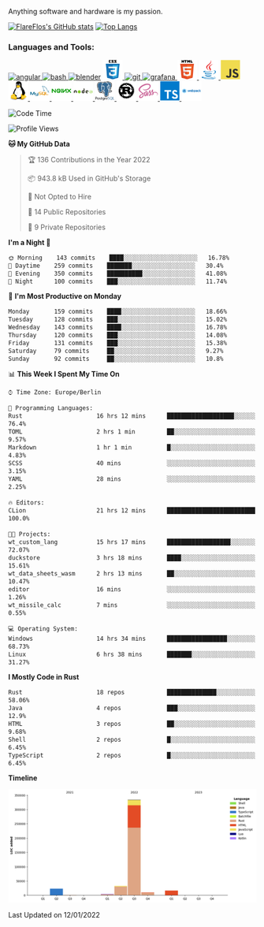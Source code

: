 Anything software and hardware is my passion.

[![FlareFlos's GitHub stats](https://github-readme-stats.vercel.app/api?username=FlareFlo&show_icons=true&theme=github_dark)](https://github.com/FlareFlo/github-readme-stats)
[![Top Langs](https://github-readme-stats.vercel.app/api/top-langs/?username=FlareFlo&langs_count=10&layout=compact&theme=github_dark)](https://github.com/FlareFlo/github-readme-stats)

<h3 align="left">Languages and Tools:</h3>
<div align="left"> 
    <a href="https://angular.io" target="_blank" rel="noreferrer"><img src="https://angular.io/assets/images/logos/angular/angular.svg" alt="angular" width="40" height="40"/> </a> 
    <a href="https://www.gnu.org/software/bash/" target="_blank" rel="noreferrer"> <img src="https://www.vectorlogo.zone/logos/gnu_bash/gnu_bash-icon.svg" alt="bash" width="40" height="40"/> </a> 
    <a href="https://www.blender.org/" target="_blank" rel="noreferrer"> <img src="https://download.blender.org/branding/community/blender_community_badge_white.svg" alt="blender" width="40" height="40"/></a> 
    <a href="https://www.w3schools.com/css/" target="_blank" rel="noreferrer"> <img src="https://raw.githubusercontent.com/devicons/devicon/master/icons/css3/css3-original-wordmark.svg" alt="css3" width="40" height="40"/> </a> 
    <a href="https://git-scm.com/" target="_blank" rel="noreferrer"> <img src="https://www.vectorlogo.zone/logos/git-scm/git-scm-icon.svg" alt="git" width="40" height="40"/> </a> 
    <a href="https://grafana.com" target="_blank" rel="noreferrer"> <img src="https://www.vectorlogo.zone/logos/grafana/grafana-icon.svg" alt="grafana" width="40" height="40"/> </a> 
    <a href="https://www.w3.org/html/" target="_blank" rel="noreferrer"> <img src="https://raw.githubusercontent.com/devicons/devicon/master/icons/html5/html5-original-wordmark.svg" alt="html5" width="40" height="40"/> </a> 
    <a href="https://www.java.com" target="_blank" rel="noreferrer"> <img src="https://raw.githubusercontent.com/devicons/devicon/master/icons/java/java-original.svg" alt="java" width="40" height="40"/> </a> 
    <a href="https://developer.mozilla.org/en-US/docs/Web/JavaScript" target="_blank" rel="noreferrer"> <img src="https://raw.githubusercontent.com/devicons/devicon/master/icons/javascript/javascript-original.svg" alt="javascript" width="40" height="40"/> </a> 
    <a href="https://www.linux.org/" target="_blank" rel="noreferrer"> <img src="https://raw.githubusercontent.com/devicons/devicon/master/icons/linux/linux-original.svg" alt="linux" width="40" height="40"/> </a> 
    <a href="https://www.mysql.com/" target="_blank" rel="noreferrer"> <img src="https://raw.githubusercontent.com/devicons/devicon/master/icons/mysql/mysql-original-wordmark.svg" alt="mysql" width="40" height="40"/> </a> 
    <a href="https://www.nginx.com" target="_blank" rel="noreferrer"> <img src="https://raw.githubusercontent.com/devicons/devicon/master/icons/nginx/nginx-original.svg" alt="nginx" width="40" height="40"/> </a> 
    <a href="https://nodejs.org" target="_blank" rel="noreferrer"> <img src="https://raw.githubusercontent.com/devicons/devicon/master/icons/nodejs/nodejs-original-wordmark.svg" alt="nodejs" width="40" height="40"/> </a> 
    <a href="https://www.postgresql.org" target="_blank" rel="noreferrer"> <img src="https://raw.githubusercontent.com/devicons/devicon/master/icons/postgresql/postgresql-original-wordmark.svg" alt="postgresql" width="40" height="40"/> </a> 
    <a href="https://www.rust-lang.org" target="_blank" rel="noreferrer"> <img src="https://raw.githubusercontent.com/devicons/devicon/master/icons/rust/rust-plain.svg" alt="rust" width="40" height="40"/> </a> 
    <a href="https://sass-lang.com" target="_blank" rel="noreferrer"> <img src="https://raw.githubusercontent.com/devicons/devicon/master/icons/sass/sass-original.svg" alt="sass" width="40" height="40"/> </a> 
    <a href="https://www.typescriptlang.org/" target="_blank" rel="noreferrer"> <img src="https://raw.githubusercontent.com/devicons/devicon/master/icons/typescript/typescript-original.svg" alt="typescript" width="40" height="40"/> </a> 
    <a href="https://webpack.js.org" target="_blank" rel="noreferrer"> <img src="https://raw.githubusercontent.com/devicons/devicon/d00d0969292a6569d45b06d3f350f463a0107b0d/icons/webpack/webpack-original-wordmark.svg" alt="webpack" width="40" height="40"/> </a> 
</div>

<!--START_SECTION:waka-->
![Code Time](http://img.shields.io/badge/Code%20Time-21%20hrs%2012%20mins-blue)

![Profile Views](http://img.shields.io/badge/Profile%20Views-0-blue)

**🐱 My GitHub Data** 

> 🏆 136 Contributions in the Year 2022
 > 
> 📦 943.8 kB Used in GitHub's Storage 
 > 
> 🚫 Not Opted to Hire
 > 
> 📜 14 Public Repositories 
 > 
> 🔑 9 Private Repositories  
 > 
**I'm a Night 🦉** 

```text
🌞 Morning    143 commits    ████░░░░░░░░░░░░░░░░░░░░░   16.78% 
🌆 Daytime    259 commits    ███████░░░░░░░░░░░░░░░░░░   30.4% 
🌃 Evening    350 commits    ██████████░░░░░░░░░░░░░░░   41.08% 
🌙 Night      100 commits    ███░░░░░░░░░░░░░░░░░░░░░░   11.74%

```
📅 **I'm Most Productive on Monday** 

```text
Monday       159 commits    ████░░░░░░░░░░░░░░░░░░░░░   18.66% 
Tuesday      128 commits    ███░░░░░░░░░░░░░░░░░░░░░░   15.02% 
Wednesday    143 commits    ████░░░░░░░░░░░░░░░░░░░░░   16.78% 
Thursday     120 commits    ███░░░░░░░░░░░░░░░░░░░░░░   14.08% 
Friday       131 commits    ███░░░░░░░░░░░░░░░░░░░░░░   15.38% 
Saturday     79 commits     ██░░░░░░░░░░░░░░░░░░░░░░░   9.27% 
Sunday       92 commits     ██░░░░░░░░░░░░░░░░░░░░░░░   10.8%

```


📊 **This Week I Spent My Time On** 

```text
⌚︎ Time Zone: Europe/Berlin

💬 Programming Languages: 
Rust                     16 hrs 12 mins      ███████████████████░░░░░░   76.4% 
TOML                     2 hrs 1 min         ██░░░░░░░░░░░░░░░░░░░░░░░   9.57% 
Markdown                 1 hr 1 min          █░░░░░░░░░░░░░░░░░░░░░░░░   4.83% 
SCSS                     40 mins             ░░░░░░░░░░░░░░░░░░░░░░░░░   3.15% 
YAML                     28 mins             ░░░░░░░░░░░░░░░░░░░░░░░░░   2.25%

🔥 Editors: 
CLion                    21 hrs 12 mins      █████████████████████████   100.0%

🐱‍💻 Projects: 
wt_custom_lang           15 hrs 17 mins      ██████████████████░░░░░░░   72.07% 
duckstore                3 hrs 18 mins       ████░░░░░░░░░░░░░░░░░░░░░   15.61% 
wt_data_sheets_wasm      2 hrs 13 mins       ██░░░░░░░░░░░░░░░░░░░░░░░   10.47% 
editor                   16 mins             ░░░░░░░░░░░░░░░░░░░░░░░░░   1.26% 
wt_missile_calc          7 mins              ░░░░░░░░░░░░░░░░░░░░░░░░░   0.55%

💻 Operating System: 
Windows                  14 hrs 34 mins      █████████████████░░░░░░░░   68.73% 
Linux                    6 hrs 38 mins       ███████░░░░░░░░░░░░░░░░░░   31.27%

```

**I Mostly Code in Rust** 

```text
Rust                     18 repos            ██████████████░░░░░░░░░░░   58.06% 
Java                     4 repos             ███░░░░░░░░░░░░░░░░░░░░░░   12.9% 
HTML                     3 repos             ██░░░░░░░░░░░░░░░░░░░░░░░   9.68% 
Shell                    2 repos             █░░░░░░░░░░░░░░░░░░░░░░░░   6.45% 
TypeScript               2 repos             █░░░░░░░░░░░░░░░░░░░░░░░░   6.45%

```


**Timeline**

![Chart not found](https://raw.githubusercontent.com/FlareFlo/FlareFlo/main/charts/bar_graph.png) 


 Last Updated on 12/01/2022
<!--END_SECTION:waka-->